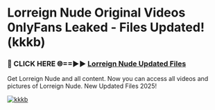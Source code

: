# Lorreign Nude Original Videos 0nlyFans Leaked - Files Updated! (kkkb)

<h3>🔴 CLICK HERE 🌐==►► <a href="https://tinyurl.com/5h6xmrr3" rel="nofollow">Lorreign Nude Updated Files</a></h3>

Get Lorreign Nude and all content. Now you can access all videos and pictures of Lorreign Nude. New Updated Files 2025!

[![kkkb](https://i.imgur.com/KVD873Z.gif)](https://tinyurl.com/5h6xmrr3)

